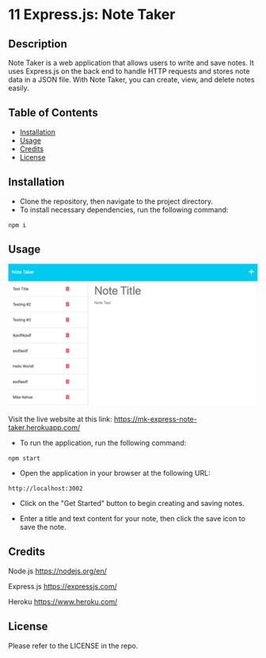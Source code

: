 # 11 Express.js: Note Taker

## Description
Note Taker is a web application that allows users to write and save notes. It uses Express.js on the back end to handle HTTP requests and stores note data in a JSON file. With Note Taker, you can create, view, and delete notes easily.

## Table of Contents
* [Installation](#installation)
* [Usage](#usage)
* [Credits](#credits)
* [License](#license)

## Installation
- Clone the repository, then navigate to the project directory.
- To install necessary dependencies, run the following command:
```
npm i
```
## Usage
![Demo of app](./Assets/note-taker-screenshot.png)

Visit the live website at this link:
https://mk-express-note-taker.herokuapp.com/

- To run the application, run the following command:
```
npm start
```
- Open the application in your browser at the following URL:
```
http://localhost:3002
```
- Click on the "Get Started" button to begin creating and saving notes.

- Enter a title and text content for your note, then click the save icon to save the note.

## Credits
Node.js
https://nodejs.org/en/

Express.js https://expressjs.com/

Heroku https://www.heroku.com/

## License
Please refer to the LICENSE in the repo.